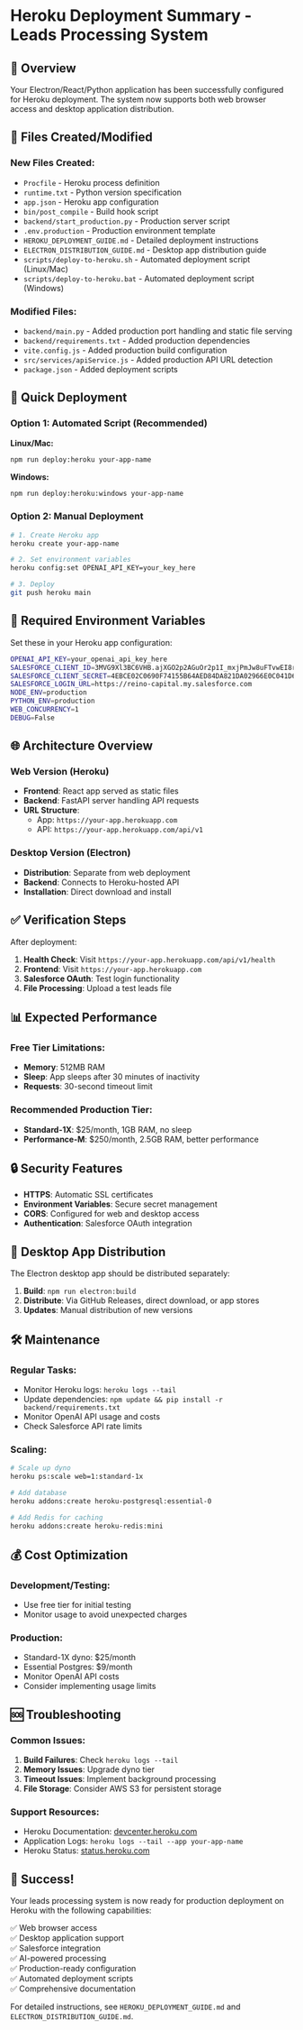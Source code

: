 # Heroku Deployment Summary - Leads Processing System

## 🎯 Overview

Your Electron/React/Python application has been successfully configured for Heroku deployment. The system now supports both web browser access and desktop application distribution.

## 📁 Files Created/Modified

### New Files Created:
- `Procfile` - Heroku process definition
- `runtime.txt` - Python version specification
- `app.json` - Heroku app configuration
- `bin/post_compile` - Build hook script
- `backend/start_production.py` - Production server script
- `.env.production` - Production environment template
- `HEROKU_DEPLOYMENT_GUIDE.md` - Detailed deployment instructions
- `ELECTRON_DISTRIBUTION_GUIDE.md` - Desktop app distribution guide
- `scripts/deploy-to-heroku.sh` - Automated deployment script (Linux/Mac)
- `scripts/deploy-to-heroku.bat` - Automated deployment script (Windows)

### Modified Files:
- `backend/main.py` - Added production port handling and static file serving
- `backend/requirements.txt` - Added production dependencies
- `vite.config.js` - Added production build configuration
- `src/services/apiService.js` - Added production API URL detection
- `package.json` - Added deployment scripts

## 🚀 Quick Deployment

### Option 1: Automated Script (Recommended)

**Linux/Mac:**
```bash
npm run deploy:heroku your-app-name
```

**Windows:**
```bash
npm run deploy:heroku:windows your-app-name
```

### Option 2: Manual Deployment

```bash
# 1. Create Heroku app
heroku create your-app-name

# 2. Set environment variables
heroku config:set OPENAI_API_KEY=your_key_here

# 3. Deploy
git push heroku main
```

## 🔧 Required Environment Variables

Set these in your Heroku app configuration:

```bash
OPENAI_API_KEY=your_openai_api_key_here
SALESFORCE_CLIENT_ID=3MVG9Xl3BC6VHB.ajXGO2p2AGuOr2p1I_mxjPmJw8uFTvwEI8rIePoU83kIrsyhrnpZT1K0YroRcMde21OIiy
SALESFORCE_CLIENT_SECRET=4EBCE02C0690F74155B64AED84DA821DA02966E0C041D6360C7ED8A29045A00E
SALESFORCE_LOGIN_URL=https://reino-capital.my.salesforce.com
NODE_ENV=production
PYTHON_ENV=production
WEB_CONCURRENCY=1
DEBUG=False
```

## 🌐 Architecture Overview

### Web Version (Heroku)
- **Frontend**: React app served as static files
- **Backend**: FastAPI server handling API requests
- **URL Structure**: 
  - App: `https://your-app.herokuapp.com`
  - API: `https://your-app.herokuapp.com/api/v1`

### Desktop Version (Electron)
- **Distribution**: Separate from web deployment
- **Backend**: Connects to Heroku-hosted API
- **Installation**: Direct download and install

## ✅ Verification Steps

After deployment:

1. **Health Check**: Visit `https://your-app.herokuapp.com/api/v1/health`
2. **Frontend**: Visit `https://your-app.herokuapp.com`
3. **Salesforce OAuth**: Test login functionality
4. **File Processing**: Upload a test leads file

## 📊 Expected Performance

### Free Tier Limitations:
- **Memory**: 512MB RAM
- **Sleep**: App sleeps after 30 minutes of inactivity
- **Requests**: 30-second timeout limit

### Recommended Production Tier:
- **Standard-1X**: $25/month, 1GB RAM, no sleep
- **Performance-M**: $250/month, 2.5GB RAM, better performance

## 🔒 Security Features

- **HTTPS**: Automatic SSL certificates
- **Environment Variables**: Secure secret management
- **CORS**: Configured for web and desktop access
- **Authentication**: Salesforce OAuth integration

## 📱 Desktop App Distribution

The Electron desktop app should be distributed separately:

1. **Build**: `npm run electron:build`
2. **Distribute**: Via GitHub Releases, direct download, or app stores
3. **Updates**: Manual distribution of new versions

## 🛠 Maintenance

### Regular Tasks:
- Monitor Heroku logs: `heroku logs --tail`
- Update dependencies: `npm update && pip install -r backend/requirements.txt`
- Monitor OpenAI API usage and costs
- Check Salesforce API rate limits

### Scaling:
```bash
# Scale up dyno
heroku ps:scale web=1:standard-1x

# Add database
heroku addons:create heroku-postgresql:essential-0

# Add Redis for caching
heroku addons:create heroku-redis:mini
```

## 💰 Cost Optimization

### Development/Testing:
- Use free tier for initial testing
- Monitor usage to avoid unexpected charges

### Production:
- Standard-1X dyno: $25/month
- Essential Postgres: $9/month
- Monitor OpenAI API costs
- Consider implementing usage limits

## 🆘 Troubleshooting

### Common Issues:
1. **Build Failures**: Check `heroku logs --tail`
2. **Memory Issues**: Upgrade dyno tier
3. **Timeout Issues**: Implement background processing
4. **File Storage**: Consider AWS S3 for persistent storage

### Support Resources:
- Heroku Documentation: [devcenter.heroku.com](https://devcenter.heroku.com)
- Application Logs: `heroku logs --tail --app your-app-name`
- Heroku Status: [status.heroku.com](https://status.heroku.com)

## 🎉 Success!

Your leads processing system is now ready for production deployment on Heroku with the following capabilities:

✅ Web browser access  
✅ Desktop application support  
✅ Salesforce integration  
✅ AI-powered processing  
✅ Production-ready configuration  
✅ Automated deployment scripts  
✅ Comprehensive documentation  

For detailed instructions, see `HEROKU_DEPLOYMENT_GUIDE.md` and `ELECTRON_DISTRIBUTION_GUIDE.md`.
